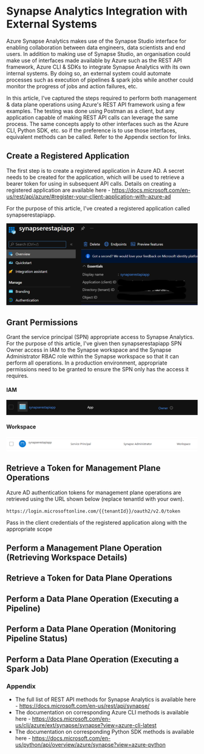 # Synapse Analytics Integration with External Systems

Azure Synapse Analytics makes use of the Synapse Studio interface for enabling collaboration between data engineers, data scientists and end users. In addition to making use of Synapse Studio, an organisation could make use of interfaces made available by Azure such as the REST API framework, Azure CLI & SDKs to integrate Synapse Analytics with its own internal systems. By doing so, an external system could automate processes such as execution of pipelines & spark jobs while another could monitor the progress of jobs and action failures, etc.

In this article, I've captured the steps required to perform both management & data plane operations using Azure's REST API framework using a few examples. The testing was done using Postman as a client, but any application capable of making REST API calls can leverage the same process. The same concepts apply to other interfaces such as the Azure CLI, Python SDK, etc. so if the preference is to use those interfaces, equivalent methods can be called. Refer to the Appendix section for links.

## Create a Registered Application

The first step is to create a registered application in Azure AD. A secret needs to be created for the application, which will be used to retrieve a bearer token for using in subsequent API calls. Details on creating a registered application are available here - https://docs.microsoft.com/en-us/rest/api/azure/#register-your-client-application-with-azure-ad

For the purpose of this article, I've created a registered application called synapserestapiapp.

![alt text](images/ra.png?raw=true)

## Grant Permissions

Grant the service principal (SPN) appropriate access to Synapse Analytics. For the purpose of this article, I've given then synapserestapiapp SPN Owner access in IAM to the Synapse workspace and the Synapse Administrator RBAC role within the Synapse workspace so that it can perform all operations. In a production environment, appropriate permissions need to be granted to ensure the SPN only has the access it requires.

#### IAM
![alt text](images/iam.png?raw=true)

#### Workspace
![alt text](images/ws.png?raw=true)

## Retrieve a Token for Management Plane Operations

Azure AD authentication tokens for management plane operations are retrieved using the URL shown below (replace tenantId with your own).

```https://login.microsoftonline.com/{{tenantId}}/oauth2/v2.0/token```

Pass in the client credentials of the registered application along with the appropriate scope



## Perform a Management Plane Operation (Retrieving Workspace Details)

## Retrieve a Token for Data Plane Operations

## Perform a Data Plane Operation (Executing a Pipeline)

## Perform a Data Plane Operation (Monitoring Pipeline Status)

## Perform a Data Plane Operation (Executing a Spark Job)


### Appendix

* The full list of REST API methods for Synapse Analytics is available here - https://docs.microsoft.com/en-us/rest/api/synapse/
* The documentation on corresponding Azure CLI methods is available here - https://docs.microsoft.com/en-us/cli/azure/ext/synapse/synapse?view=azure-cli-latest
* The documentation on corresponding Python SDK methods is available here - https://docs.microsoft.com/en-us/python/api/overview/azure/synapse?view=azure-python
